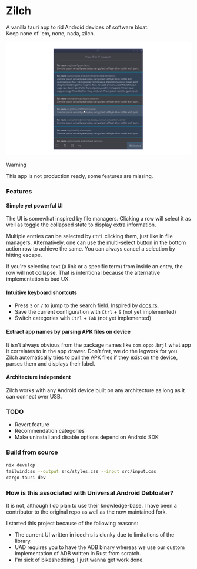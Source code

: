 # Zilch

A vanilla tauri app to rid Android devices of software bloat.  
Keep none of 'em, none, nada, zilch.

![What the app looks like](assets/preview.png)

> [!WARNING]  
> This app is not production ready, some features are missing.

### Features

#### Simple yet powerful UI

The UI is somewhat inspired by file managers. Clicking a row will select it as
well as toggle the collapsed state to display extra information.

Multiple entries can be selected by `Ctrl` clicking them, just like in file
managers. Alternatively, one can use the multi-select button in the bottom
action row to achieve the same. You can always cancel a selection by hitting escape.

If you're selecting text (a link or a specific term) from inside an entry, the row will
not collapse. That is intentional because the alternative implementation is bad UX.

#### Intuitive keyboard shortcuts

- Press `S` or `/` to jump to the search field. Inspired by [docs.rs](https://docs.rs).
- Save the current configuration with `Ctrl` + `S` (not yet implemented)
- Switch categories with `Ctrl` + `Tab` (not yet implemented)

#### Extract app names by parsing APK files on device

It isn't always obvious from the package names like `com.oppo.brjl` what app it correlates to
in the app drawer. Don't fret, we do the legwork for you. Zilch automatically tries to pull
the APK files if they exist on the device, parses them and displays their label.

#### Architecture independent

Zilch works with any Android device built on any architecture as long as it can connect over USB.

### TODO

- Revert feature
- Recommendation categories
- Make uninstall and disable options depend on Android SDK

### Build from source

```sh
nix develop
tailwindcss --output src/styles.css --input src/input.css
cargo tauri dev
```

### How is this associated with Universal Android Debloater?

It is not, although I do plan to use their knowledge-base.
I have been a contributor to the original repo as well as the now maintained fork.

I started this project because of the following reasons:
- The current UI written in iced-rs is clunky due to limitations of the library.
- UAD requires you to have the ADB binary whereas we use our custom implementation of ADB written in Rust from scratch.
- I'm sick of bikeshedding. I just wanna get work done.
